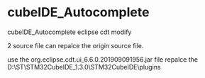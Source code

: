 # cubeIDE_Autocomplete
cubeIDE_Autocomplete eclipse cdt modify

2 source file can repalce the origin source file.

use the 
org.eclipse.cdt.ui_6.6.0.201909091956.jar
file repalce the D:\ST\STM32CubeIDE_1.3.0\STM32CubeIDE\plugins


